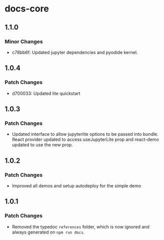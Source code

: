 # docs-core

## 1.1.0

### Minor Changes

- c78bb6f: Updated jupyter dependencies and pyodide kernel.

## 1.0.4

### Patch Changes

- d700033: Updated lite quickstart

## 1.0.3

### Patch Changes

- Updated interface to allow jupyterlite options to be passed into bundle. React provider updated to access useJupyterLite prop and react-demo updated to use the new prop.

## 1.0.2

### Patch Changes

- Improved all demos and setup autodeploy for the simple demo

## 1.0.1

### Patch Changes

- Removed the typedoc `references` folder, which is now ignored and always generated on `npm run docs`.
